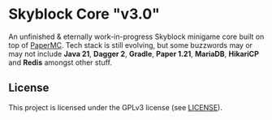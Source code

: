 # Skyblock Core "v3.0"

An unfinished & eternally work-in-progress Skyblock minigame core built on top of [PaperMC](https://papermc.io). Tech stack is still evolving, but some buzzwords may or may not include **Java 21**, **Dagger 2**, **Gradle**, **Paper 1.21**, **MariaDB**, **HikariCP** and **Redis** amongst other stuff.

## License
This project is licensed under the GPLv3 license (see [LICENSE](LICENSE)).
